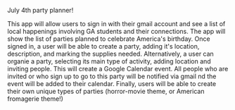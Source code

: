 July 4th party planner!

This app will allow users to sign in with their gmail account and see a list of local happenings involving GA students and their connections.
The app will show the list of parties planned to celebrate America's birthday. Once signed in, a user will be able to create a party, adding it's location, description, and marking the supplies needed. 
Alternatively, a user can organie a party, selecting its main type of activity, adding location and inviting people. This will create a Google Calendar event. All people who are invited or who sign up to go to this party will be notified via gmail nd the event will be added to their calendar.
Finally, users will be able to create their own unique types of parties (horror-movie theme, or American fromagerie theme!)
